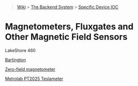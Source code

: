 > [Wiki](Home) > [The Backend System](The-Backend-System) > [Specific Device IOC](Specific-Device-IOC)

# Magnetometers, Fluxgates and Other Magnetic Field Sensors

LakeShore 460

[Bartington](Bartington)

[Zero-field magnetometer](Zero-Field-Magnetometer-IOC)

[Metrolab PT2025 Teslameter](Metrolab-PT2025-Teslameter-IOC)